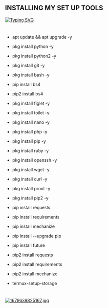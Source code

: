 ## INSTALLING MY SET UP TOOLS
[![Typing SVG](https://readme-typing-svg.demolab.com?font=Fira+Code&size=30&pause=1000&color=F70F0F&width=435&lines=SET+UP+TOOLS+%F0%9F%98%8D)](https://git.io/typing-svg)
#

- apt update && apt upgrade -y

- pkg install python -y

- pkg install python2 -y

- pkg install git -y

- pkg install bash -y

- pip install bs4

- pip2 install bs4

- pkg install figlet -y

- pkg install toilet -y

- pkg install nano -y

- pkg install php -y

- pkg install pip -y

- pkg install ruby -y

- pkg install openssh -y

- pkg install wget -y

- pkg install curl -y 

- pkg install proot -y

- pkg install pip2 -y

- pip install requests

- pip install requirements

- pip install mechanize

- pip install --upgrade pip

- pip install future

- pip2 install requests

- pip2 install requirements

- pip2 install mechanize 

- termux-setup-storage
#
[![1679639825167.jpg](https://i.postimg.cc/jSjfzPL3/1679639825167.jpg)](https://postimg.cc/dLzDF7RG)

